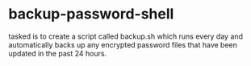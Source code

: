 # backup-password-shell
 tasked is to create  a script called backup.sh which runs every day and automatically backs up any encrypted password files that have been updated in the past 24 hours.
